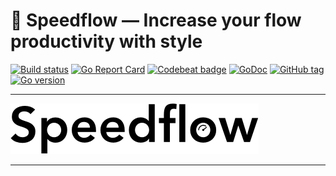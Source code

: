 # 🚀 Speedflow — Increase your flow productivity with style

[![Build status](https://github.com/speedflow/speedflow/workflows/Go/badge.svg)](https://github.com/speedflow/speedflow/actions)
[![Go Report Card](https://goreportcard.com/badge/github.com/speedflow/speedflow)](https://goreportcard.com/report/github.com/speedflow/speedflow)
[![Codebeat badge](https://codebeat.co/badges/aee9cbc4-cf90-4b1e-93fc-b88e5a2b77a9)](https://codebeat.co/projects/github-com-speedflow-speedflow-main)
[![GoDoc](https://godoc.org/github.com/speedflow/speedflow?status.svg)](http://godoc.org/github.com/speedflow/speedflow)
[![GitHub tag](https://img.shields.io/github/tag/speedflow/speedflow.svg)](Tag)
[![Go version](https://img.shields.io/badge/go-v1.18-blue)](https://go.dev/dl/#stable)

---

![Speedflow](docs/assets/speedflow.png)

---
